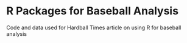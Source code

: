 # R Packages for Baseball Analysis
Code and data used for Hardball Times article on using R for baseball analysis
